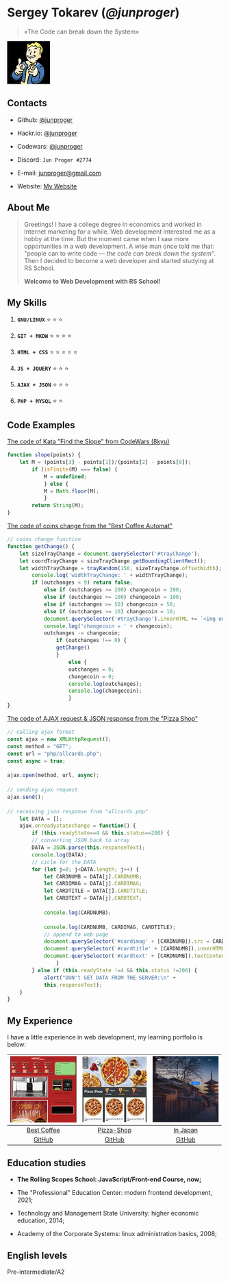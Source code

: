 # Sergey Tokarev (*@junproger*)

> «The Code can break down the System»

![Jun Proger #2774](./assets/images/charisma.gif)

## Contacts

- Github: [@junproger](https://github.com/junproger/)

- Hackr.io: [@junproger](https://hackr.io/junproger)

- Codewars: [@junproger](https://www.codewars.com/users/junproger)

- Discord: ```Jun Proger #2774```

- E-mail: junproger@gmail.com

- Website: [My Website](https://end407.byethost7.com/)

## About Me

> Greetings! I have a college degree in economics and worked in Internet marketing for a while. Web development interested me as a hobby at the time. But the moment came when I saw more opportunities in a web development. A wise man once told me that: "people can to write code — *the code can break down the system*". Then I decided to become a web developer and started studying at RS School.
>
> **Welcome to Web Development with RS School!**

## My Skills

1. **`GNU/LINUX`** &#x2B50; &#x2B50; &#x2B50;

2. **`GIT + MKDW`** &#x2B50; &#x2B50; &#x2B50; &#x2B50;

3. **`HTML + CSS`** &#x2B50; &#x2B50; &#x2B50; &#x2B50; &#x2B50;

4. **`JS + JQUERY`** &#x2B50; &#x2B50; &#x2B50;

5. **`AJAX + JSON`** &#x2B50; &#x2B50; &#x2B50;

6. **`PHP + MYSQL`** &#x2B50; &#x2B50;

## Code Examples

[The code of Kata "Find the Slope" from CodeWars (8kyu)](https://www.codewars.com/kata/55a75e2d0803fea18f00009d)

```javascript
function slope(points) {
    let M = (points[3] - points[1])/(points[2] - points[0]);
        if (isFinite(M) === false) {
            M = undefined; 
            } else {
            M = Math.floor(M);
            }
        return String(M);
}
```

[The code of coins change from the "Best Coffee Automat"](http://end407.byethost7.com/olders/jscoffee/jscoffee.html)

```javascript
// coins change function
function getChange() {
    let sizeTrayChange = document.querySelector('#trayChange');
    let coordTrayChange = sizeTrayChange.getBoundingClientRect();
    let widthTrayChange = trayRandom(150, sizeTrayChange.offsetWidth);
        console.log('widthTrayChange: ' + widthTrayChange);
        if (outchanges < 9) return false;
            else if (outchanges >= 200) changecoin = 200;
            else if (outchanges >= 100) changecoin = 100;
            else if (outchanges >= 50) changecoin = 50;
            else if (outchanges >= 10) changecoin = 10;
            document.querySelector('#trayChange').innerHTML += `<img onclick='this.style.display="none";' style="left:${widthTrayChange}px; " class="coinChanges" src="${changecoin}_rubles.png">`;
            console.log('changecoin = ' + changecoin);
            outchanges -= changecoin; 
                if (outchanges !== 0) {
                getChange() 
                }
                    else {
                    outchanges = 0;
                    changecoin = 0;
                    console.log(outchanges);
                    console.log(changecoin);
                    }
}
```

[The code of AJAX request & JSON response from the "Pizza Shop"](http://end407.byethost7.com/olders/cardclass/cardclass.html)

```javascript
// calling ajax format
const ajax = new XMLHttpRequest();
const method = "GET";
const url = "php/allcards.php";
const async = true;

ajax.open(method, url, async);

// sending ajax request
ajax.send();

// receiving json response from "allcards.php"
    let DATA = [];
    ajax.onreadystatechange = function() {
        if (this.readyState==4 && this.status==200) {
        // converting JSON back to array
        DATA = JSON.parse(this.responseText);
        console.log(DATA);
        // cicle for the DATA
        for (let j=0; j<DATA.length; j++) {
            let CARDNUMB = DATA[j].CARDNUMB;
            let CARDIMAG = DATA[j].CARDIMAG;
            let CARDTITLE = DATA[j].CARDTITLE;
            let CARDTEXT = DATA[j].CARDTEXT;
            
            console.log(CARDNUMB);
            
            console.log(CARDNUMB, CARDIMAG, CARDTITLE);
            // append to web-page
            document.querySelector('#cardimag' + [CARDNUMB]).src = CARDIMAG;
            document.querySelector('#cardtitle' + [CARDNUMB]).innerHTML = CARDTITLE;
            document.querySelector('#cardtext' + [CARDNUMB]).textContent = CARDTEXT;
                }
        } else if (this.readyState !=4 && this.status !=200) {
            alert("DON't GET DATA FROM THE SERVER:\n" +
            this.responseText);
    }
}
```

## My Experience

I have a little experience in web development, my learning portfolio is below:

| ![Best Coffee](./assets/images/bestcoffee.jpg) | ![Pizza-Shop](./assets/images/pizzashop.jpg) | ![In Japan](./assets/images/injapan.jpg) |
| :---: | :---: | :---: |
| [Best Coffee](http://end407.byethost7.com/olders/jscoffee/jscoffee.html) | [Pizza-Shop](http://end407.byethost7.com/olders/cardclass/cardclass.html) | [In Japan](http://end407.byethost7.com/injapan/injapan.html) |
| [GitHub](https://github.com/junproger/jscoffee) | [GitHub](https://github.com/junproger/pizzashop) | [GitHub](https://github.com/junproger/injapan) |

## Education studies

- **The Rolling Scopes School: JavaScript/Front-end Course, now;**

- The "Professional" Education Center: modern frontend development, 2021;

- Technology and Management State University: higher economic education, 2014;

- Academy of the Corporate Systems: linux administration basics, 2008;

## English levels

Pre-intermediate/A2
